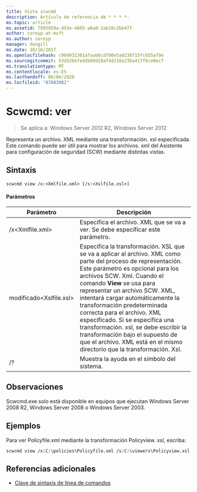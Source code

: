 ```yaml
---
title: Vista scwcmd
description: Artículo de referencia de * * * *-
ms.topic: article
ms.assetid: 7995959a-d93e-4865-a6a0-2ab18c2bb47f
author: coreyp-at-msft
ms.author: coreyp
manager: dongill
ms.date: 10/16/2017
ms.openlocfilehash: c969931301afaab6cdf00e5a0238715fc655a79e
ms.sourcegitcommit: 53d526bfeddb89d28af44210a23ba417f6ce0ecf
ms.translationtype: MT
ms.contentlocale: es-ES
ms.lasthandoff: 08/06/2020
ms.locfileid: "87883082"
---
```

# <a name="scwcmd-view"></a>Scwcmd: ver

> Se aplica a: Windows Server 2012 R2, Windows Server 2012

Representa un archivo. XML mediante una transformación. xsl especificada. Este comando puede ser útil para mostrar los archivos. xml del Asistente para configuración de seguridad (SCW) mediante distintas vistas.

## <a name="syntax"></a>Sintaxis

```
scwcmd view /x:<Xmlfile.xml> [/s:<Xslfile.xsl>]
```

#### <a name="parameters"></a>Parámetros

|Parámetro|Descripción|
|---------|-----------|
|/x\<Xmlfile.xml>|Especifica el archivo. XML que se va a ver. Se debe especificar este parámetro.|
|modificado\<Xslfile.xsl>|Especifica la transformación. XSL que se va a aplicar al archivo. XML como parte del proceso de representación. Este parámetro es opcional para los archivos SCW. Xml. Cuando el comando **View** se usa para representar un archivo SCW. XML, intentará cargar automáticamente la transformación predeterminada correcta para el archivo. XML especificado. Si se especifica una transformación. xsl, se debe escribir la transformación bajo el supuesto de que el archivo. XML está en el mismo directorio que la transformación. Xsl.|
|/?|Muestra la ayuda en el símbolo del sistema.|

## <a name="remarks"></a>Observaciones

Scwcmd.exe solo está disponible en equipos que ejecutan Windows Server 2008 R2, Windows Server 2008 o Windows Server 2003.

## <a name="examples"></a>Ejemplos

Para ver Policyfile.xml mediante la transformación Policyview. xsl, escriba:
```
scwcmd view /x:C:\policies\Policyfile.xml /s:C:\viewers\Policyview.xsl
```

## <a name="additional-references"></a>Referencias adicionales

- [Clave de sintaxis de línea de comandos](command-line-syntax-key.md)